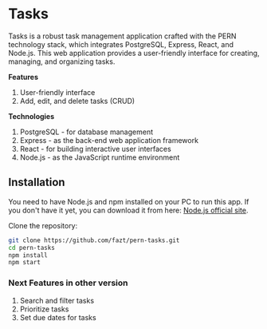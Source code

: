 # Tasks

Tasks is a robust task management application crafted with the PERN technology stack, which integrates PostgreSQL, Express, React, and Node.js. This web application provides a user-friendly interface for creating, managing, and organizing tasks.

**Features**
1. User-friendly interface
2. Add, edit, and delete tasks (CRUD)

**Technologies**
1. PostgreSQL - for database management
2. Express - as the back-end web application framework
3. React - for building interactive user interfaces
4. Node.js - as the JavaScript runtime environment

## Installation

You need to have Node.js and npm installed on your PC to run this app. If you don't have it yet, you can download it from here: [Node.js official site](https://nodejs.org/en/download/).

Clone the repository:

```bash
git clone https://github.com/fazt/pern-tasks.git
cd pern-tasks
npm install
npm start
```

### Next Features in other version

1. Search and filter tasks
1. Prioritize tasks
1. Set due dates for tasks
